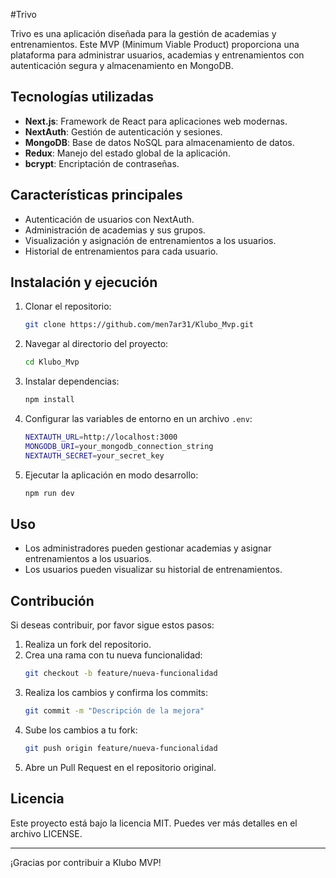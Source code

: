 #Trivo

Trivo es una aplicación diseñada para la gestión de academias y entrenamientos. Este MVP (Minimum Viable Product) proporciona una plataforma para administrar usuarios, academias y entrenamientos con autenticación segura y almacenamiento en MongoDB.

## Tecnologías utilizadas

- **Next.js**: Framework de React para aplicaciones web modernas.
- **NextAuth**: Gestión de autenticación y sesiones.
- **MongoDB**: Base de datos NoSQL para almacenamiento de datos.
- **Redux**: Manejo del estado global de la aplicación.
- **bcrypt**: Encriptación de contraseñas.

## Características principales

- Autenticación de usuarios con NextAuth.
- Administración de academias y sus grupos.
- Visualización y asignación de entrenamientos a los usuarios.
- Historial de entrenamientos para cada usuario.

## Instalación y ejecución

1. Clonar el repositorio:
   ```sh
   git clone https://github.com/men7ar31/Klubo_Mvp.git
   ```
2. Navegar al directorio del proyecto:
   ```sh
   cd Klubo_Mvp
   ```
3. Instalar dependencias:
   ```sh
   npm install
   ```
4. Configurar las variables de entorno en un archivo `.env`:
   ```sh
   NEXTAUTH_URL=http://localhost:3000
   MONGODB_URI=your_mongodb_connection_string
   NEXTAUTH_SECRET=your_secret_key
   ```
5. Ejecutar la aplicación en modo desarrollo:
   ```sh
   npm run dev
   ```

## Uso

- Los administradores pueden gestionar academias y asignar entrenamientos a los usuarios.
- Los usuarios pueden visualizar su historial de entrenamientos.

## Contribución

Si deseas contribuir, por favor sigue estos pasos:

1. Realiza un fork del repositorio.
2. Crea una rama con tu nueva funcionalidad:
   ```sh
   git checkout -b feature/nueva-funcionalidad
   ```
3. Realiza los cambios y confirma los commits:
   ```sh
   git commit -m "Descripción de la mejora"
   ```
4. Sube los cambios a tu fork:
   ```sh
   git push origin feature/nueva-funcionalidad
   ```
5. Abre un Pull Request en el repositorio original.

## Licencia

Este proyecto está bajo la licencia MIT. Puedes ver más detalles en el archivo LICENSE.

---

¡Gracias por contribuir a Klubo MVP!
